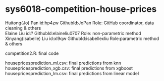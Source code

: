 # sys6018-competition-house-prices
Huitong(Jo) Pan       id:hp4zw  GithubId:JoPan          Role: GitHub coordinator, data cleaning & others  <br />
Elaine Liu            id:?      GithubId:elaineliu0707  Role: non-parametric method                    <br />
Xinyang(Isabelle) Liu id:xl9qw      GithubId:isabellexliu   Role:parametric method & others           <br />

competition2.R: final code

housepricesprediction_ml.csv: final predictions from knn     
housepricesprediction_xgb.csv: final predictions from xgboost      
housepricesprediction_lm.csv: final predictions from linear model      

